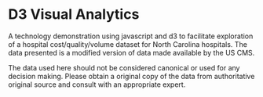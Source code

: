 # D3 Visual Analytics

A technology demonstration using javascript and d3 to facilitate exploration of a hospital cost/quality/volume dataset for North Carolina hospitals. The data presented is a modified version of data made available by the US CMS. 

The data used here should not be considered canonical or used for any decision making. Please obtain a original copy of the data from authoritative original source and consult with an appropriate expert.
